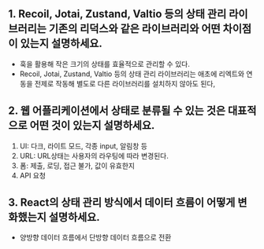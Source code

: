 ## 1. Recoil, Jotai, Zustand, Valtio 등의 상태 관리 라이브러리는 기존의 리덕스와 같은 라이브러리와 어떤 차이점이 있는지 설명하세요.
- 훅을 활용해 작은 크기의 상태를 효율적으로 관리할 수 있다.
- Recoil, Jotai, Zustand, Valtio 등의 상태 관리 라이브러리는 애초에 리엑트와 연동을 전제로 작동해 별도로 다른 라이브러리를 설치하지 않아도 된다,

## 2. 웹 어플리케이션에서 상태로 분류될 수 있는 것은 대표적으로 어떤 것이 있는지 설명하세요.
1. UI: 다크, 라이트 모드, 각종 input, 알림창 등
2. URL: URL상태는 사용자의 라우팅에 따라 변경된다.
3. 폼: 제출, 로딩, 접근 불가, 값이 유효한지
4. API 요청

## 3. React의 상태 관리 방식에서 데이터 흐름이 어떻게 변화했는지 설명하세요.
- 양방향 데이터 흐름에서 단방향 데이터 흐름으로 전환